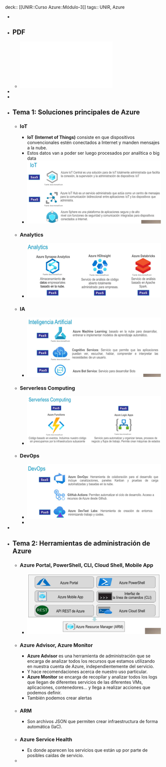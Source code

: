 deck:: [[UNIR::Curso Azure::Módulo-3]]
tags:: UNIR, Azure

-
- ## PDF
	- ![Azure_Modulo-3_Soluciones-principales-de-Azure.pdf](../assets/Azure_Modulo-3_Soluciones-principales-de-Azure_1668072076275_0.pdf)
-
-
- ## Tema 1: Soluciones principales de Azure
	- ### IoT
		- **IoT (Internet of Things)** consiste en que dispositivos convencionales estén conectados a Internet y manden mensajes a la nube.
		- Estos datos van a poder ser luego procesados por analítica o big data
		- ![image.png](../assets/image_1668070312739_0.png)
	- ### Analytics
		- ![image.png](../assets/image_1668070468845_0.png)
	- ### IA
		- ![image.png](../assets/image_1668070515175_0.png)
	- ### Serverless Computing
		- ![image.png](../assets/image_1668070683072_0.png)
	- ### DevOps
		- ![image.png](../assets/image_1668070856339_0.png)
		-
-
- ## Tema 2: Herramientas de administración de Azure
	- ### Azure Portal, PowerShell, CLI, Cloud Shell, Mobile App
		- ![image.png](../assets/image_1668074017956_0.png)
	- ### Azure Advisor, Azure Monitor
		- **Azure Advisor** es una herramienta de administración que se encarga de analizar todos los recursos que estamos utilizando en nuestra cuenta de Azure, independientemente del servicio.
		- Y hace recomendaciones acerca de nuestro uso particular.
		- **Azure Monitor** se encarga de recopilar y analizar todos los logs que llegan de diferentes servicios de las diferentes VMs, aplicaciones, contenedores... y llega a realizar acciones que podemos definir.
		- También podemos crear alertas
	- ### ARM
		- Son archivos JSON que permiten crear infraestructura de forma automática (IaC).
	- ### Azure Service Health
		- Es donde aparecen los servicios que están up por parte de posibles caídas de servicio.
	-